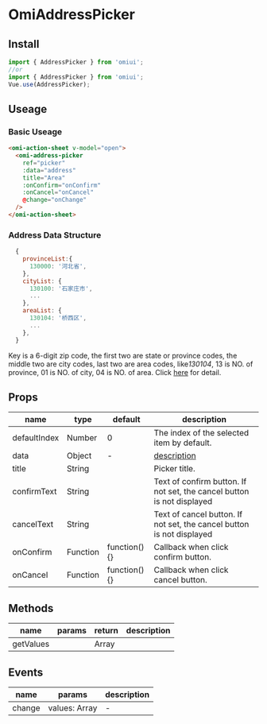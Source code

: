 # OmiAddressPicker

## Install

```js
import { AddressPicker } from 'omiui';
//or
import { AddressPicker } from 'omiui';
Vue.use(AddressPicker);
```

## Useage

### Basic Useage

```html
<omi-action-sheet v-model="open">
  <omi-address-picker
    ref="picker"
    :data="address"
    title="Area"
    :onConfirm="onConfirm"
    :onCancel="onCancel"
    @change="onChange"
  />
</omi-action-sheet>
```

### <span id="data-structure">Address Data Structure</span>

```js
  {
    provinceList:{
      130000: '河北省',
    },
    cityList: {
      130100: '石家庄市',
      ...
    },
    areaList: {
      130104: '桥西区',
      ...
    },
  }

```

Key is a 6-digit zip code, the first two are state or province codes, the middle two are city codes, last two are area codes,
like*130104*, 13 is NO. of province, 01 is NO. of city, 04 is NO. of area.
Click [here](https://github.com/leo43555483/omi-ui/blob/dev/examples/data/address.js) for detail.

## Props

| name         | type     | default      | description                                                            |
| ------------ | -------- | ------------ | ---------------------------------------------------------------------- |
| defaultIndex | Number   | 0            | The index of the selected item by default.                             |
| data         | Object   | -            | [description](#data-structure)                                         |
| title        | String   |              | Picker title.                                                          |
| confirmText  | String   |              | Text of confirm button. If not set, the cancel button is not displayed |
| cancelText   | String   |              | Text of cancel button. If not set, the cancel button is not displayed  |
| onConfirm    | Function | function(){} | Callback when click confirm button.                                    |
| onCancel     | Function | function(){} | Callback when click cancel button.                                     |

## Methods

| name      | params | return | description |
| --------- | ------ | ------ | ----------- |
| getValues |        | Array  |             |

## Events

| name   | params        | description |
| ------ | ------------- | ----------- |
| change | values: Array | -           |
